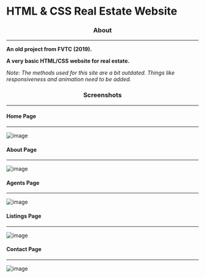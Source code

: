 # HTML & CSS Real Estate Website

<h3 align="center">About</h3>
<hr>
<strong>An old project from FVTC (2019).
  
 A very basic HTML/CSS website for real estate.</strong>

<em>Note: The methods used for this site are a bit outdated. Things like responsiveness and animation need to be added.</em>

<h3 align="center">Screenshots</h3>
<hr>

<h4>Home Page</h4>
<hr>

![image](https://user-images.githubusercontent.com/76532502/171455067-c64301ea-7f7d-4624-9545-f24b53d9ed24.png)

<h4>About Page</h4>
<hr>

![image](https://user-images.githubusercontent.com/76532502/171455147-77c94d69-dc91-420a-a202-6e0e656908bd.png)

<h4>Agents Page</h4>
<hr>

![image](https://user-images.githubusercontent.com/76532502/171455877-d1a75d00-c827-40ec-a045-cfc4c481afbc.png)

<h4>Listings Page</h4>
<hr>

![image](https://user-images.githubusercontent.com/76532502/171456171-f4212921-0ff3-4286-833a-5e8fb269ad8d.png)

<h4>Contact Page</h4>
<hr>

![image](https://user-images.githubusercontent.com/76532502/171456277-a57acee0-9459-4ae3-ad9a-8fec516ffa06.png)
